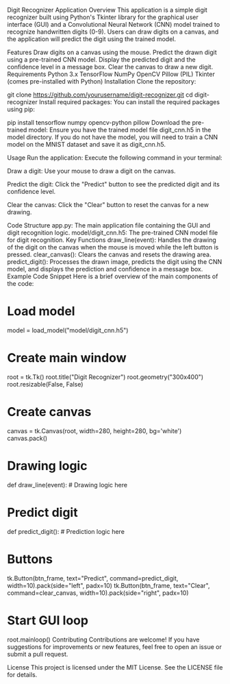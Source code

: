 Digit Recognizer Application
Overview
This application is a simple digit recognizer built using Python's Tkinter library for the graphical user interface (GUI) and a Convolutional Neural Network (CNN) model trained to recognize handwritten digits (0-9). Users can draw digits on a canvas, and the application will predict the digit using the trained model.

Features
Draw digits on a canvas using the mouse.
Predict the drawn digit using a pre-trained CNN model.
Display the predicted digit and the confidence level in a message box.
Clear the canvas to draw a new digit.
Requirements
Python 3.x
TensorFlow
NumPy
OpenCV
Pillow (PIL)
Tkinter (comes pre-installed with Python)
Installation
Clone the repository:


git clone https://github.com/yourusername/digit-recognizer.git
cd digit-recognizer
Install required packages: You can install the required packages using pip:

pip install tensorflow numpy opencv-python pillow
Download the pre-trained model: Ensure you have the trained model file digit_cnn.h5 in the model directory. If you do not have the model, you will need to train a CNN model on the MNIST dataset and save it as digit_cnn.h5.

Usage
Run the application: Execute the following command in your terminal:

Draw a digit: Use your mouse to draw a digit on the canvas.

Predict the digit: Click the "Predict" button to see the predicted digit and its confidence level.

Clear the canvas: Click the "Clear" button to reset the canvas for a new drawing.

Code Structure
app.py: The main application file containing the GUI and digit recognition logic.
model/digit_cnn.h5: The pre-trained CNN model file for digit recognition.
Key Functions
draw_line(event): Handles the drawing of the digit on the canvas when the mouse is moved while the left button is pressed.
clear_canvas(): Clears the canvas and resets the drawing area.
predict_digit(): Processes the drawn image, predicts the digit using the CNN model, and displays the prediction and confidence in a message box.
Example Code Snippet
Here is a brief overview of the main components of the code:

# Load model
model = load_model("model/digit_cnn.h5")

# Create main window
root = tk.Tk()
root.title("Digit Recognizer")
root.geometry("300x400")
root.resizable(False, False)

# Create canvas
canvas = tk.Canvas(root, width=280, height=280, bg='white')
canvas.pack()

# Drawing logic
def draw_line(event):
    # Drawing logic here

# Predict digit
def predict_digit():
    # Prediction logic here

# Buttons
tk.Button(btn_frame, text="Predict", command=predict_digit, width=10).pack(side="left", padx=10)
tk.Button(btn_frame, text="Clear", command=clear_canvas, width=10).pack(side="right", padx=10)

# Start GUI loop
root.mainloop()
Contributing
Contributions are welcome! If you have suggestions for improvements or new features, feel free to open an issue or submit a pull request.

License
This project is licensed under the MIT License. See the LICENSE file for details.
